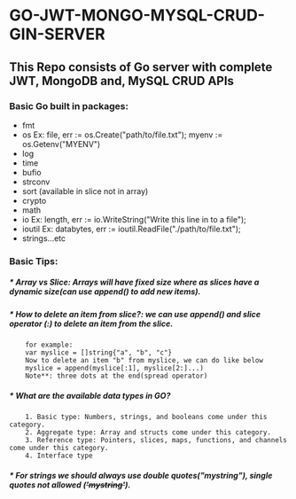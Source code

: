 # GO-JWT-MONGO-MYSQL-CRUD-GIN-SERVER

## This Repo consists of Go server with complete JWT, MongoDB and, MySQL CRUD APIs


### Basic Go built in packages:
  * fmt
  * os        Ex: file, err := os.Create("path/to/file.txt");    myenv := os.Getenv("MYENV")
  * log
  * time
  * bufio
  * strconv
  * sort (available in slice not in array)
  * crypto
  * math
  * io         Ex: length, err := io.WriteString("Write this line in to a file");
  * ioutil     Ex: databytes, err := ioutil.ReadFile("./path/to/file.txt");
  * strings...etc

### Basic Tips:
##### * Array vs Slice: Arrays will have fixed size where as slices have a dynamic size(can use append() to add new items).
##### * How to delete an item from slice?: we can use append() and slice operator (:) to delete an item from the slice.
        for example:
        var myslice = []string{"a", "b", "c"}
        Now to delete an item "b" from myslice, we can do like below
        myslice = append(myslice[:1], myslice[2:]...)
        Note**: three dots at the end(spread operator)
        
##### * What are the available data types in GO?
        1. Basic type: Numbers, strings, and booleans come under this category.
        2. Aggregate type: Array and structs come under this category.
        3. Reference type: Pointers, slices, maps, functions, and channels come under this category.
        4. Interface type

##### * For strings we should always use double quotes("mystring"), single quotes not allowed (~~'mystring'~~).
